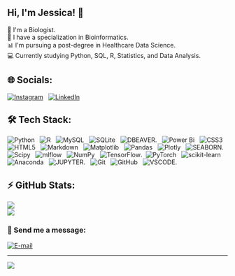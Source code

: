 ## Hi, I'm Jessica! 👋

🔬 I'm a Biologist. <br/>
🧬 I have a specialization in Bioinformatics. <br/>
📊 I'm pursuing a post-degree in Healthcare Data Science. <br/>
💻 Currently studying Python, SQL, R, Statistics, and Data Analysis. <br/>


## 🌐 Socials:
[![Instagram](https://img.shields.io/badge/Instagram-%23E4405F.svg?logo=Instagram&logoColor=white)](https://instagram.com/jessicasilvacodes) ‎ ‎  [![LinkedIn](https://img.shields.io/badge/LinkedIn-%230077B5.svg?logo=linkedin&logoColor=white)](https://linkedin.com/in/sdsjessica) 


## 🛠️ Tech Stack:
![Python](https://img.shields.io/badge/python-3670A0?style=for-the-badge&logo=python&logoColor=ffdd54) ‎ ‎  ![R](https://img.shields.io/badge/r-%23276DC3.svg?style=for-the-badge&logo=r&logoColor=white) ‎ ‎  ![MySQL](https://img.shields.io/badge/mysql-4479A1.svg?style=for-the-badge&logo=mysql&logoColor=white) ‎ ‎  ![SQLite](https://img.shields.io/badge/sqlite-%2307405e.svg?style=for-the-badge&logo=sqlite&logoColor=white) ‎ ‎  ![DBEAVER](https://img.shields.io/badge/dbeaver-382923?style=for-the-badge&logo=dbeaver&logoColor=white). ‎ ‎  ![Power Bi](https://img.shields.io/badge/power_bi-F2C811?style=for-the-badge&logo=powerbi&logoColor=black) ‎ ‎  ![CSS3](https://img.shields.io/badge/css3-%231572B6.svg?style=for-the-badge&logo=css3&logoColor=white) ‎ ‎  ![HTML5](https://img.shields.io/badge/html5-%23E34F26.svg?style=for-the-badge&logo=html5&logoColor=white) ‎ ‎  ![Markdown](https://img.shields.io/badge/markdown-%23000000.svg?style=for-the-badge&logo=markdown&logoColor=white) ‎ ‎  ![Matplotlib](https://img.shields.io/badge/Matplotlib-%23ffffff.svg?style=for-the-badge&logo=Matplotlib&logoColor=black) ‎ ‎  ![Pandas](https://img.shields.io/badge/pandas-%23150458.svg?style=for-the-badge&logo=pandas&logoColor=white) ‎ ‎  ![Plotly](https://img.shields.io/badge/Plotly-%233F4F75.svg?style=for-the-badge&logo=plotly&logoColor=white) ‎ ‎  ![SEABORN](https://camo.githubusercontent.com/fd449096b1653965008655f82f90b9b0eb9cc693213918f301e88519b25b944a/68747470733a2f2f696d672e736869656c64732e696f2f62616467652f536561626f726e2d2532333131324635322e7376673f7374796c653d666f722d7468652d6261646765266c6f676f3d736561626f726e266c6f676f436f6c6f723d257768697465). ‎ ‎  ![Scipy](https://img.shields.io/badge/SciPy-%230C55A5.svg?style=for-the-badge&logo=scipy&logoColor=%white) ‎ ‎  ![mlflow](https://img.shields.io/badge/mlflow-%23d9ead3.svg?style=for-the-badge&logo=numpy&logoColor=blue) ‎ ‎  ![NumPy](https://img.shields.io/badge/numpy-%23013243.svg?style=for-the-badge&logo=numpy&logoColor=white) ‎ ‎  ![TensorFlow](https://img.shields.io/badge/TensorFlow-%23FF6F00.svg?style=for-the-badge&logo=TensorFlow&logoColor=white).‎ ‎  ![PyTorch](https://img.shields.io/badge/PyTorch-%23EE4C2C.svg?style=for-the-badge&logo=PyTorch&logoColor=white) ‎ ‎  ![scikit-learn](https://img.shields.io/badge/scikit--learn-%23F7931E.svg?style=for-the-badge&logo=scikit-learn&logoColor=white) ‎ ‎  ![Anaconda](https://img.shields.io/badge/Anaconda-%2344A833.svg?style=for-the-badge&logo=anaconda&logoColor=white) ‎ ‎  ![JUPYTER](https://img.shields.io/badge/Jupyter-F37626.svg?&style=for-the-badge&logo=Jupyter&logoColor=white). ‎ ‎  ![Git](https://img.shields.io/badge/git-%23F05033.svg?style=for-the-badge&logo=git&logoColor=white) ‎ ‎  ![GitHub](https://img.shields.io/badge/github-%23121011.svg?style=for-the-badge&logo=github&logoColor=white) ‎ ‎  ![VSCODE](https://img.shields.io/badge/VSCode-0078D4?style=for-the-badge&logo=visual%20studio%20code&logoColor=white).


## ⚡ GitHub Stats:
![](https://nirzak-streak-stats.vercel.app/?user=jessicasilvacodes&theme=bear&hide_border=true)<br/>
![](https://github-readme-stats.vercel.app/api/top-langs/?username=jessicasilvacodes&theme=bear&hide_border=true&include_all_commits=true&count_private=false&layout=compact)


### 📩 Send me a message: 
[![E-mail](https://img.shields.io/badge/-Email-81a1c1?style=for-the-badge&logo=microsoft-outlook&logoColor=81a1c1)](mailto:jessicasilvacodes@gmail.com) ‎ ‎  


---
[![](https://visitcount.itsvg.in/api?id=jessicasilvacodes&icon=0&color=0)](https://visitcount.itsvg.in)

